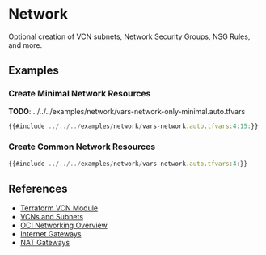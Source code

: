 # Network

Optional creation of VCN subnets, Network Security Groups, NSG Rules, and more.

## Examples

### Create Minimal Network Resources

**TODO**: ../../../examples/network/vars-network-only-minimal.auto.tfvars

```javascript
{{#include ../../../examples/network/vars-network.auto.tfvars:4:15:}}
```

### Create Common Network Resources

```javascript
{{#include ../../../examples/network/vars-network.auto.tfvars:4:}}
```

## References

* [Terraform VCN Module](https://github.com/oracle-terraform-modules/terraform-oci-vcn)
* [VCNs and Subnets](https://docs.oracle.com/en-us/iaas/Content/Network/Tasks/VCNs.htm)
* [OCI Networking Overview](https://docs.oracle.com/en-us/iaas/Content/Network/Concepts/overview.htm)
* [Internet Gateways](https://docs.oracle.com/en-us/iaas/Content/Network/Tasks/managingIGs.htm)
* [NAT Gateways](https://docs.oracle.com/en-us/iaas/Content/Network/Tasks/NATgateway.htm)
